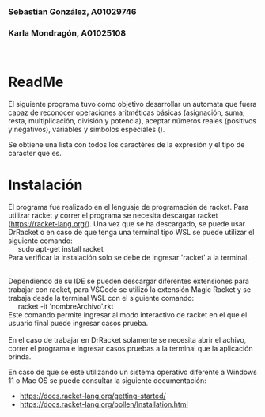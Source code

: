 ### Sebastian González, A01029746
### Karla Mondragón, A01025108
<br>

# ReadMe

El siguiente programa tuvo como objetivo desarrollar un automata que fuera capaz de reconocer operaciones aritméticas básicas (asignación, suma, resta, multiplicación, división y potencia), aceptar números reales (positivos y negativos), variables y símbolos especiales (). <br>

Se obtiene una lista con todos los caractéres de la expresión y el tipo de caracter que es. 

# Instalación 
El programa fue realizado en el lenguaje de programación de racket. Para utilizar racket y correr el programa se necesita descargar racket (https://racket-lang.org/). Una vez que se ha descargado, se puede usar DrRacket o en caso de que tenga una terminal tipo WSL se puede utilizar el siguiente comando: <br>
    &nbsp;&nbsp;&nbsp;&nbsp; sudo apt-get install racket <br>
    Para verificar la instalación solo se debe de ingresar 'racket' a la terminal. <br>
<br>

Dependiendo de su IDE se pueden descargar diferentes extensiones para trabajar con racket, para VSCode se utilizó la extensión Magic Racket y se trabaja desde la terminal WSL con el siguiente comando: <br>
    &nbsp;&nbsp;&nbsp;&nbsp; racket -it 'nombreArchivo'.rkt <br>
    Este comando permite ingresar al modo interactivo de racket en el que el usuario final puede ingresar casos prueba. <br>
<br>
En el caso de trabajar en DrRacket solamente se necesita abrir el achivo, correr el programa e ingresar casos pruebas a la terminal que la aplicación brinda. 
<br>

En caso de que se este utilizando un sistema operativo diferente a Windows 11 o Mac OS se puede consultar la siguiente documentación: <br>
* https://docs.racket-lang.org/getting-started/ <br>
* https://docs.racket-lang.org/pollen/Installation.html
